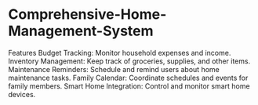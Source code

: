 # Comprehensive-Home-Management-System
Features Budget Tracking: Monitor household expenses and income. Inventory Management: Keep track of groceries, supplies, and other items. Maintenance Reminders: Schedule and remind users about home maintenance tasks. Family Calendar: Coordinate schedules and events for family members. Smart Home Integration: Control and monitor smart home devices.
